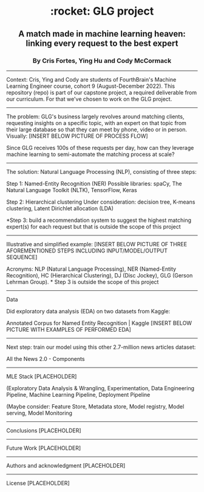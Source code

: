 <h1 align="center" id="heading">:rocket: GLG project</h1>
<h2 align="center" id="heading">A match made in machine learning heaven: linking every request to the best expert</h2>
<h3 align="center" id="heading">By Cris Fortes, Ying Hu and Cody McCormack</h3>

-------------------------------------

Context: Cris, Ying and Cody are students of FourthBrain's Machine Learning Engineer course, cohort 9 (August-December 2022). This repository (repo) is part of our capstone project, a required deliverable from our curriculum. For that we've chosen to work on the GLG project.

-------------------------------------

The problem: GLG's business largely revolves around matching clients, requesting insights on a specific topic, with an expert on that topic from their large database so that they can meet by phone, video or in person. Visually: [INSERT BELOW PICTURE OF PROCESS FLOW]


Since GLG receives 100s of these requests per day, how can they leverage machine learning to semi-automate the matching process at scale? 

-------------------------------------

The solution: 
Natural Language Processing (NLP), consisting of three steps:

Step 1:  Named-Entity Recognition (NER)
Possible libraries: spaCy, The Natural Language Toolkit (NLTK), TensorFlow, Keras

Step 2: Hierarchical clustering
Under consideration: decision tree, K-means clustering, Latent Dirichlet allocation (LDA)

*Step 3: build a recommendation system to suggest the highest matching expert(s) for each request but that is outside the scope of this project

-------------------------------------

Illustrative and simplified example: [INSERT BELOW PICTURE OF THREE AFOREMENTIONED STEPS INCLUDING INPUT/MODEL/OUTPUT SEQUENCE]

Acronyms: NLP (Natural Language Processing), NER (Named-Entity Recognition), HC (Hierarchical Clustering), 
DJ (Disc Jockey), GLG (Gerson Lehrman Group). * Step 3 is outside the scope of this project

-------------------------------------

Data

Did exploratory data analysis (EDA) on two datasets from Kaggle:

Annotated Corpus for Named Entity Recognition | Kaggle [INSERT BELOW PICTURE WITH EXAMPLES OF PERFORMED EDA]

-------------------------------------

Next step: train our model using this other 2.7-million news articles dataset:

All the News 2.0 - Components

-------------------------------------

MLE Stack [PLACEHOLDER]

(Exploratory Data Analysis & Wrangling, Experimentation, Data Engineering Pipeline, Machine Learning Pipeline, Deployment Pipeline 

(Maybe consider: Feature Store, Metadata store, Model registry, Model serving, Model Monitoring

-------------------------------------

Conclusions [PLACEHOLDER]

-------------------------------------

Future Work [PLACEHOLDER]

-------------------------------------

Authors and acknowledgment [PLACEHOLDER]

-------------------------------------

License [PLACEHOLDER]
